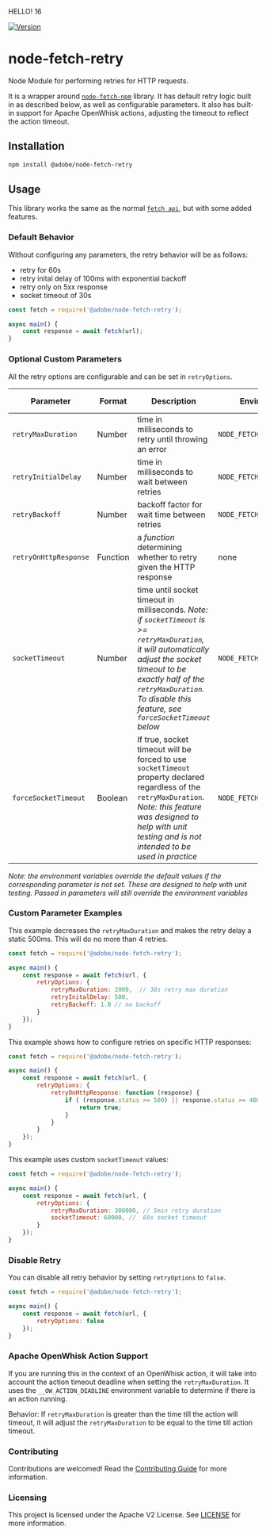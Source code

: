 HELLO! 16

[![Version](https://img.shields.io/npm/v/@adobe/node-fetch-retry.svg)](https://npmjs.org/package/@adobe/node-fetch-retry)

# node-fetch-retry

Node Module for performing retries for HTTP requests.

It is a wrapper around [`node-fetch-npm`](https://github.com/npm/node-fetch-npm) library. It has default retry logic built in as described below, as well as configurable parameters. It also has built-in support for Apache OpenWhisk actions, adjusting the timeout to reflect the action timeout.

## Installation

```bash
npm install @adobe/node-fetch-retry
```

## Usage

This library works the same as the normal [`fetch api`](https://developer.mozilla.org/en-US/docs/Web/API/Fetch_API), but with some added features.

### Default Behavior

Without configuring any parameters, the retry behavior will be as follows:
- retry for 60s
- retry inital delay of 100ms with exponential backoff
- retry only on 5xx response
- socket timeout of 30s
```js
const fetch = require('@adobe/node-fetch-retry');

async main() {
    const response = await fetch(url);
}
```

### Optional Custom Parameters

All the retry options are configurable and can be set in `retryOptions`.

| Parameter | Format | Description | Environment variable | Default Value |
| --------- | ------ | ----------- | -------------------- | ------------- |
| `retryMaxDuration` | Number | time in milliseconds to retry until throwing an error | `NODE_FETCH_RETRY_MAX_RETRY` | 60000 ms |
| `retryInitialDelay` | Number | time in milliseconds to wait between retries |`NODE_FETCH_RETRY_INITIAL_WAIT` | 100 ms |
| `retryBackoff` | Number | backoff factor for wait time between retries | `NODE_FETCH_RETRY_BACKOFF` | 2.0 |
| `retryOnHttpResponse` | Function | a *function* determining whether to retry given the HTTP response | none | retry on all 5xx errors|
| `socketTimeout` | Number | time until socket timeout in milliseconds. _Note: if `socketTimeout` is >= `retryMaxDuration`, it will automatically adjust the socket timeout to be exactly half of the `retryMaxDuration`. To disable this feature, see `forceSocketTimeout` below_ | `NODE_FETCH_RETRY_SOCKET_TIMEOUT` | 30000 ms |
| `forceSocketTimeout` | Boolean | If true, socket timeout will be forced to use `socketTimeout` property declared regardless of the `retryMaxDuration`. _Note: this feature was designed to help with unit testing and is not intended to be used in practice_ | `NODE_FETCH_RETRY_FORCE_TIMEOUT` | false |

_Note: the environment variables override the default values if the corresponding parameter is not set. These are designed to help with unit testing. Passed in parameters will still override the environment variables_

### Custom Parameter Examples

This example decreases the `retryMaxDuration` and makes the retry delay a static 500ms. This will do no more than 4 retries.
```js
const fetch = require('@adobe/node-fetch-retry');

async main() {
    const response = await fetch(url, {
        retryOptions: {
            retryMaxDuration: 2000,  // 30s retry max duration
            retryInitalDelay: 500,
            retryBackoff: 1.0 // no backoff
        }
    });
}
```

This example shows how to configure retries on specific HTTP responses:

```js
const fetch = require('@adobe/node-fetch-retry');

async main() {
    const response = await fetch(url, {
        retryOptions: {
            retryOnHttpResponse: function (response) {
                if ( (response.status >= 500) || response.status >= 400) { // retry on all 5xx and all 4xx errors
                    return true;
                }
            }
        }
    });
}
```

This example uses custom `socketTimeout` values:

```js
const fetch = require('@adobe/node-fetch-retry');

async main() {
    const response = await fetch(url, {
        retryOptions: {
            retryMaxDuration: 300000, // 5min retry duration
            socketTimeout: 60000, //  60s socket timeout
        }
    });
}
```


### Disable Retry

You can disable all retry behavior by setting `retryOptions` to `false`.

```js
const fetch = require('@adobe/node-fetch-retry');

async main() {
    const response = await fetch(url, {
        retryOptions: false
    });
}
```

### Apache OpenWhisk Action Support

If you are running this in the context of an OpenWhisk action, it will take into account the action timeout deadline when setting the `retryMaxDuration`. It uses the `__OW_ACTION_DEADLINE` environment variable to determine if there is an action running.

Behavior:
If `retryMaxDuration` is greater than the time till the action will timeout, it will adjust the `retryMaxDuration` to be equal to the time till action timeout.

### Contributing
Contributions are welcomed! Read the [Contributing Guide](./.github/CONTRIBUTING.md) for more information.

### Licensing
This project is licensed under the Apache V2 License. See [LICENSE](LICENSE) for more information.

